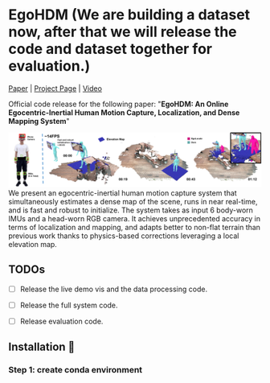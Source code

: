 # EgoHDM (We are building a dataset now, after that we will release the code and dataset together for evaluation.)
[Paper](https://arxiv.org/abs/2409.00343) | [Project Page](https://handiyin.github.io/EgoHDM/) | [Video](https://www.youtube.com/watch?v=L6BIrTWWy_Y)

Official code release for the following paper:
"**EgoHDM: An Online Egocentric-Inertial Human Motion Capture, Localization, and Dense Mapping System**"

![image](assets/ttteassser.png)
We present an egocentric-inertial human motion capture system that simultaneously estimates a dense map of the scene, runs in near real-time, and is fast and robust to initialize. The system takes as input 6 body-worn IMUs and a head-worn RGB camera. It achieves unprecedented accuracy in terms of localization and mapping, and adapts better to non-flat terrain than previous work thanks to physics-based corrections leveraging a local elevation map.

## TODOs

- [ ] Release the live demo vis and the data processing code.

- [ ] Release the full system code.

- [ ] Release evaluation code.

## Installation 💽

### Step 1: create conda environment
